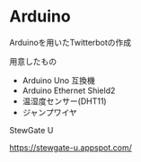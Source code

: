 # Arduino
Arduinoを用いたTwitterbotの作成

用意したもの
- Arduino Uno 互換機
- Arduino Ethernet Shield2
- 温湿度センサー(DHT11)
- ジャンプワイヤ

StewGate U

https://stewgate-u.appspot.com/
